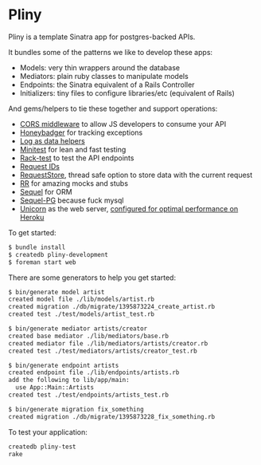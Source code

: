 # Pliny

Pliny is a template Sinatra app for postgres-backed APIs.

It bundles some of the patterns we like to develop these apps:

- Models: very thin wrappers around the database
- Mediators: plain ruby classes to manipulate models
- Endpoints: the Sinatra equivalent of a Rails Controller
- Initializers: tiny files to configure libraries/etc (equivalent of Rails)

And gems/helpers to tie these together and support operations:

- [CORS middleware](vendor/pliny/lib/pliny/middleware/cors.rb) to allow JS developers to consume your API
- [Honeybadger](https://www.honeybadger.io/) for tracking exceptions
- [Log as data helpers](vendor/pliny/test/log_test.rb)
- [Minitest](https://github.com/seattlerb/minitest) for lean and fast testing
- [Rack-test](https://github.com/brynary/rack-test) to test the API endpoints
- [Request IDs](vendor/pliny/lib/pliny/middleware/request_id.rb)
- [RequestStore](http://brandur.org/antipatterns), thread safe option to store data with the current request
- [RR](https://github.com/rr/rr/blob/master/doc/03_api_overview.md) for amazing mocks and stubs
- [Sequel](http://sequel.jeremyevans.net/) for ORM
- [Sequel-PG](https://github.com/jeremyevans/sequel_pg) because fuck mysql
- [Unicorn](http://unicorn.bogomips.org/) as the web server, [configured for optimal performance on Heroku](config/unicorn.rb)

To get started:

```bash
$ bundle install
$ createdb pliny-development
$ foreman start web
```

There are some generators to help you get started:

```bash
$ bin/generate model artist
created model file ./lib/models/artist.rb
created migration ./db/migrate/1395873224_create_artist.rb
created test ./test/models/artist_test.rb

$ bin/generate mediator artists/creator
created base mediator ./lib/mediators/base.rb
created mediator file ./lib/mediators/artists/creator.rb
created test ./test/mediators/artists/creator_test.rb

$ bin/generate endpoint artists
created endpoint file ./lib/endpoints/artists.rb
add the following to lib/app/main:
  use App::Main::Artists
created test ./test/endpoints/artists_test.rb

$ bin/generate migration fix_something
created migration ./db/migrate/1395873228_fix_something.rb
```

To test your application:

```bash
createdb pliny-test
rake
```
